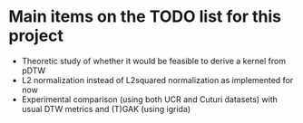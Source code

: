 # Main items on the TODO list for this project

* Theoretic study of whether it would be feasible to derive a kernel from pDTW
* L2 normalization instead of L2squared normalization as implemented for now
* Experimental comparison (using both UCR and Cuturi datasets) with usual DTW metrics and (T)GAK (using igrida)
